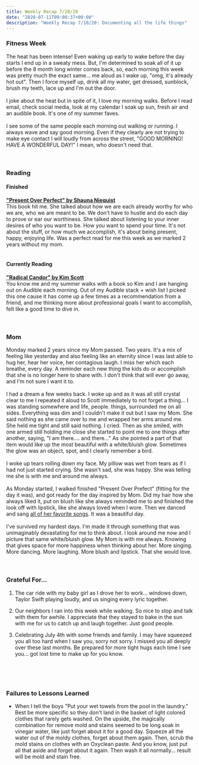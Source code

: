 ```yaml
---
title: Weekly Recap 7/20/20
date: "2020-07-11T09:00:37+00:00"
description: "Weekly Recap 7/10/20: Documenting all the life things"
---
```


### Fitness Week
The heat has been intense! Even waking up early to wake before the day starts I end up in a sweaty mess. But, I'm determined to soak all of it up before the 8 month long winter comes back, so, each morning this week was pretty much the exact same... me aloud as I wake up, "omg, it's already hot out". Then I force myself up, drink all my water, get dressed, sunblock, brush my teeth, lace up and I'm out the door. 
<br /><br />
I joke about the heat but in spite of it, I love my morning walks. Before I read email, check social media, look at my calendar I soak up sun, fresh air and an audible book. It's one of my summer faves. 
<br /><br />
I see some of the same people each morning out walking or running. I always wave and say good morning. Even if they clearly are not trying to make eye contact I will loudly from across the street, "GOOD MORNING! HAVE A WONDERFUL DAY!" I mean, who doesn't need that. 
<br /><br /><br />

### Reading
#### Finished 
**["Present Over Perfect" by Shauna Niequist](https://www.shaunaniequist.com/books)**<br />This book hit me. She talked about how we are each already worthy for who we are, who we are meant to be. We don't have to hustle and do each day to prove or ear our worthiness. She talked about listening to your inner desires of who you want to be. How you want to spend your time. It's not about the stuff, or how much we accomplish, it's about being present, happy, enjoying life. Was a perfect read for me this week as we marked 2 years without my mom. 
<br /><br />

#### Currently Reading
**["Radical Candor" by Kim Scott](https://www.radicalcandor.com/)**<br/>You know me and my summer walks with a book so Kim and I are hanging out on Audible each morning. Out of my Audible stack + wish list I picked this one cause it has come up a few times as a recommendation from a friend, and me thinking more about professional goals I want to accomplish, felt like a good time to dive in. 
<br /><br /><br />

### Mom
Monday marked 2 years since my Mom passed. Two years. It's a mix of feeling like yesterday and also feeling like an eternity since I was last able to hug her, hear her voice, her contagious laugh. I miss her which each breathe, every day. A reminder each new thing the kids do or accomplish that she is no longer here to share with. I don't think that will ever go away, and I'm not sure I want it to. 
<br /><br />
I had a dream a few weeks back. I woke up and as it was all still crystal clear to me I repeated it aloud to Scott immediately to not forget a thing... I was standing somewhere and life, people. things, surrounded me on all sides. Everything was dim and I couldn't make it out but I saw my Mom. She said nothing as she came over to me and wrapped her arms around me. She held me tight and still said nothing. I cried. Then as she smiled, with one armed still holding me close she started to point me to one things after another, saying, "I am there.... and there..." As she pointed a part of that item would like up the most beautiful with a white/bluish glow. Sometimes the glow was an object, spot, and I clearly remember a bird. 
<br /><br />
I woke up tears rolling down my face. My pillow was wet from tears as if I had not just started crying. She wasn't sad, she was happy. She was telling me she is with me and around me always. 
<br /><br />
As Monday started, I walked finished "Present Over Prefect" (fitting for the day it was), and got ready for the day inspired by Mom. Did my hair how she always liked it, put on blush like she always reminded me to and finished the look off with lipstick, like she always loved when I wore. Then we danced and sang [all of her favorite songs](https://open.spotify.com/playlist/3EcuVEsEeuEpINfVx8o6un?si=adAS5BKXTdib1MLePR1KJw). It was a beautiful day. 
<br /><br />
I've survived my hardest days. I'm made it through something that was unimaginably devastating for me to think about. I look around me now and I picture that same white/bluish glow. My Mom is with me always. Knowing that gives space for more happiness when thinking about her. More singing. More dancing. More laughing. More blush and lipstick. That she would love.
<br />
<br />
<br />

### Grateful For...
1. The car ride with my baby girl as I drove her to work... windows down, Taylor Swift playing loudly, and us singing every lyric together. 

2. Our neighbors I ran into this week while walking. So nice to stop and talk with them for awhile. I appreciate that they stayed to bake in the sun with me for us to catch up and laugh together. Just good people. 

3. Celebrating July 4th with some friends and family. I may have squeezed you all too hard when I saw you, sorry not sorry. I missed you all deeply over these last months. Be prepared for more tight hugs each time I see you... got lost time to make up for you know.
<br />
<br />
<br />

### Failures to Lessons Learned
- When I tell the boys "Put your wet towels from the pool in the laundry." Best be more specific so they don't land in the basket of light colored clothes that rarely gets washed. On the upside, the magically combination for remove mold and stains seemed to be long soak in vinegar water, like just forget about it for a good day. Squeeze all the water out of the moldy clothes, forget about them again. Then, scrub the mold stains on clothes with an Oxyclean paste. And you know, just put all that aside and forget about it again. Then wash it all normally... result will be mold and stain free. 